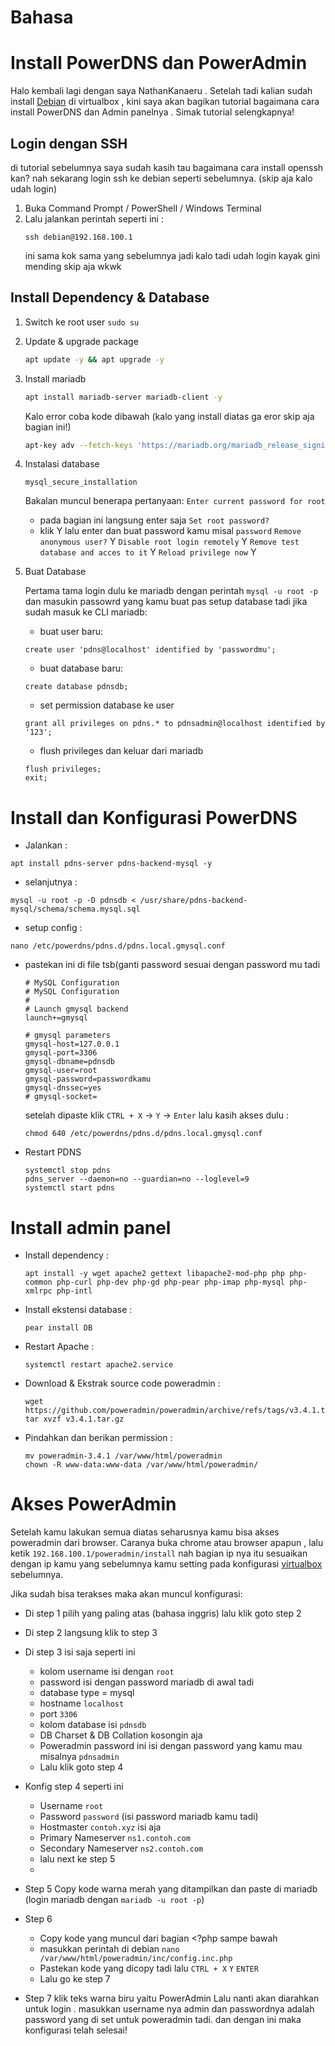 # Bahasa

# Install PowerDNS dan PowerAdmin

Halo kembali lagi dengan saya NathanKanaeru . Setelah tadi kalian sudah install [Debian](installdebian.md) di virtualbox , kini saya akan bagikan tutorial bagaimana cara install PowerDNS dan Admin panelnya . Simak tutorial selengkapnya!

## Login dengan SSH

di tutorial sebelumnya saya sudah kasih tau bagaimana cara install openssh kan? nah sekarang login ssh ke debian seperti sebelumnya. (skip aja kalo udah login)
1. Buka Command Prompt / PowerShell / Windows Terminal
2. Lalu jalankan perintah seperti ini :
   ```
   ssh debian@192.168.100.1
   ```
   ini sama kok sama yang sebelumnya jadi kalo tadi udah login kayak gini mending skip aja wkwk

## Install Dependency & Database

1. Switch ke root user
   `sudo su`
   
3. Update & upgrade package
   ```bash
   apt update -y && apt upgrade -y
   ```
   
4. Install mariadb
   ```bash
   apt install mariadb-server mariadb-client -y
   ```
   Kalo error coba kode dibawah (kalo yang install diatas ga eror skip aja bagian ini!)
   ```bash
   apt-key adv --fetch-keys 'https://mariadb.org/mariadb_release_signing_key.asc'
   ```
   
5. Instalasi database
   ```
   mysql_secure_installation
   ```
   Bakalan muncul benerapa pertanyaan:
   `Enter current password for root`
   - pada bagian ini langsung enter saja
   `Set root password?`
   - klik Y lalu enter dan buat password kamu misal `password`
   `Remove anonymous user?` Y
   `Disable root login remotely` Y
   `Remove test database and acces to it` Y
   `Reload privilege now` Y

6. Buat Database
   
   Pertama tama login dulu ke mariadb dengan perintah `mysql -u root -p` dan masukin passowrd yang kamu buat pas setup database tadi
   jika sudah masuk ke CLI mariadb:
   - buat user baru:
   ```
   create user 'pdns@localhost' identified by 'passwordmu';
   ```
   - buat database baru:
   ```
   create database pdnsdb;
   ```
   - set permission database ke user
   ```
   grant all privileges on pdns.* to pdnsadmin@localhost identified by '123';
   ```
   - flush privileges dan keluar dari mariadb
   ```
   flush privileges;
   exit;
   ```

# Install dan Konfigurasi PowerDNS
   - Jalankan :
   ```
   apt install pdns-server pdns-backend-mysql -y
   ```
   - selanjutnya :
   ```
   mysql -u root -p -D pdnsdb < /usr/share/pdns-backend-mysql/schema/schema.mysql.sql
   ```
   - setup config :
   ```
   nano /etc/powerdns/pdns.d/pdns.local.gmysql.conf
   ```

  - pastekan ini di file tsb(ganti password sesuai dengan password mu tadi
       ```
       # MySQL Configuration
       # MySQL Configuration
       #
       # Launch gmysql backend
       launch+=gmysql

       # gmysql parameters
       gmysql-host=127.0.0.1
       gmysql-port=3306
       gmysql-dbname=pdnsdb
       gmysql-user=root
       gmysql-password=passwordkamu
       gmysql-dnssec=yes
       # gmysql-socket=
       ```
       setelah dipaste klik `CTRL + X` -> `Y` -> `Enter`
       lalu kasih akses dulu :
       ```
       chmod 640 /etc/powerdns/pdns.d/pdns.local.gmysql.conf
       ```
       
   - Restart PDNS
     ```
     systemctl stop pdns
     pdns_server --daemon=no --guardian=no --loglevel=9
     systemctl start pdns
     ```

# Install admin panel
   - Install dependency :
     ```
     apt install -y wget apache2 gettext libapache2-mod-php php php-common php-curl php-dev php-gd php-pear php-imap php-mysql php-xmlrpc php-intl
     ```
   - Install ekstensi database :
     ```
     pear install DB
     ```
   - Restart Apache :
     ```
     systemctl restart apache2.service
     ```
   - Download & Ekstrak source code poweradmin :
     ```
     wget https://github.com/poweradmin/poweradmin/archive/refs/tags/v3.4.1.tar.gz
     tar xvzf v3.4.1.tar.gz
     ```
   - Pindahkan dan berikan permission :
     ```
     mv poweradmin-3.4.1 /var/www/html/poweradmin
     chown -R www-data:www-data /var/www/html/poweradmin/
     ```

# Akses PowerAdmin

Setelah kamu lakukan semua diatas seharusnya kamu bisa akses poweradmin dari browser. Caranya buka chrome atau browser apapun , lalu ketik `192.168.100.1/poweradmin/install` nah bagian ip nya itu sesuaikan dengan ip kamu yang sebelumnya kamu setting pada konfigurasi [virtualbox](debianinstall.md) sebelumnya.

Jika sudah bisa terakses maka akan muncul konfigurasi:
- Di step 1 pilih yang paling atas (bahasa inggris) lalu klik goto step 2
- Di step 2 langsung klik to step 3

- Di step 3 isi saja seperti ini
  - kolom username isi dengan `root`
  - password isi dengan password mariadb di awal tadi
  - database type = mysql
  - hostname `localhost`
  - port `3306`
  - kolom database isi `pdnsdb`
  - DB Charset & DB Collation kosongin aja
  - Poweradmin password ini isi dengan password yang kamu mau misalnya `pdnsadmin`
  - Lalu klik goto step 4

- Konfig step 4 seperti ini
  - Username `root`
  - Password `password` (isi password mariadb kamu tadi)
  - Hostmaster `contoh.xyz` isi aja
  - Primary Nameserver `ns1.contoh.com`
  - Secondary Nameserver `ns2.contoh.com`
  - lalu next ke step 5
  - 
- Step 5
  Copy kode warna merah yang ditampilkan dan paste di mariadb (login mariadb dengan `mariadb -u root -p`)

- Step 6
  - Copy kode yang muncul dari bagian <?php sampe bawah
  - masukkan perintah di debian `nano /var/www/html/poweradmin/inc/config.inc.php`
  - Pastekan kode yang dicopy tadi lalu `CTRL + X` `Y` `ENTER`
  - Lalu go ke step 7
 
- Step 7
klik teks warna biru yaitu PowerAdmin
Lalu nanti akan diarahkan untuk login . masukkan username nya admin dan passwordnya adalah password yang di set untuk poweradmin tadi. dan dengan ini maka konfigurasi telah selesai!
  
